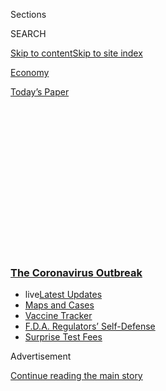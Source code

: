 <div id="app">

<div>

<div>

<div>

<div class="NYTAppHideMasthead css-1q2w90k e1suatyy0">

<div class="section css-ui9rw0 e1suatyy2">

<div class="css-eph4ug er09x8g0">

<div class="css-6n7j50">

</div>

<span class="css-1dv1kvn">Sections</span>

<div class="css-10488qs">

<span class="css-1dv1kvn">SEARCH</span>

</div>

[Skip to content](#site-content)[Skip to site
index](#site-index)

</div>

<div id="masthead-section-label" class="css-1wr3we4 eaxe0e00">

[Economy](https://www.nytimes3xbfgragh.onion/section/business/economy)

</div>

<div class="css-10698na e1huz5gh0">

</div>

</div>

<div id="masthead-bar-one" class="section hasLinks css-15hmgas e1csuq9d3">

<div class="css-uqyvli e1csuq9d0">

</div>

<div class="css-1uqjmks e1csuq9d1">

</div>

<div class="css-9e9ivx">

[](https://myaccount.nytimes3xbfgragh.onion/auth/login?response_type=cookie&client_id=vi)

</div>

<div class="css-1bvtpon e1csuq9d2">

[Today’s
Paper](https://www.nytimes3xbfgragh.onion/section/todayspaper)

</div>

</div>

</div>

</div>

<div data-aria-hidden="false">

<div id="site-content" data-role="main">

<div>

<div class="css-1aor85t" style="opacity:0.000000001;z-index:-1;visibility:hidden">

<div class="css-1hqnpie">

<div class="css-epjblv">

<span class="css-17xtcya">[Economy](/section/business/economy)</span><span class="css-x15j1o">|</span><span class="css-fwqvlz">‘Never
Seen Anything Like It’: Cars Line Up for Miles at Food
Banks</span>

</div>

<div class="css-k008qs">

<div class="css-1iwv8en">

<span class="css-18z7m18"></span>

<div>

</div>

</div>

<span class="css-1n6z4y">https://nyti.ms/3c3hftL</span>

<div class="css-1705lsu">

<div class="css-4xjgmj">

<div class="css-4skfbu" data-role="toolbar" data-aria-label="Social Media Share buttons, Save button, and Comments Panel with current comment count" data-testid="share-tools">

  - 
  - 
  - 
  - 
    
    <div class="css-6n7j50">
    
    </div>

  - 

</div>

</div>

</div>

</div>

</div>

</div>

<div class="css-13pd83m">

<div class="css-l9svim">

### [<span class="css-pa1jbp"><span class="css-1rxm0ex">The Coronavirus</span><span class="css-1rxm0ex"> Outbreak</span></span>](https://www.nytimes3xbfgragh.onion/news-event/coronavirus?name=styln-coronavirus-markets&region=TOP_BANNER&block=storyline_menu_recirc&action=click&pgtype=Article&impression_id=1215bf50-f52d-11ea-953b-e7f6208efedb&variant=undefined)

  - <span class="css-1qkutce"><span class="css-12clwdu">live</span>[Latest
    Updates](https://www.nytimes3xbfgragh.onion/2020/09/12/world/covid-19-coronavirus.html?name=styln-coronavirus-markets&region=TOP_BANNER&block=storyline_menu_recirc&action=click&pgtype=Article&impression_id=1215e660-f52d-11ea-953b-e7f6208efedb&variant=undefined)</span>
  - <span class="css-1qkutce">[Maps and
    Cases](https://www.nytimes3xbfgragh.onion/interactive/2020/us/coronavirus-us-cases.html?name=styln-coronavirus-markets&region=TOP_BANNER&block=storyline_menu_recirc&action=click&pgtype=Article&impression_id=1215e661-f52d-11ea-953b-e7f6208efedb&variant=undefined)</span>
  - <span class="css-1qkutce">[Vaccine
    Tracker](https://www.nytimes3xbfgragh.onion/interactive/2020/science/coronavirus-vaccine-tracker.html?name=styln-coronavirus-markets&region=TOP_BANNER&block=storyline_menu_recirc&action=click&pgtype=Article&impression_id=1215e662-f52d-11ea-953b-e7f6208efedb&variant=undefined)</span>
  - <span class="css-1qkutce">[F.D.A. Regulators’
    Self-Defense](https://www.nytimes3xbfgragh.onion/2020/09/10/us/politics/fda-coronavirus-vaccine.html?name=styln-coronavirus-markets&region=TOP_BANNER&block=storyline_menu_recirc&action=click&pgtype=Article&impression_id=1215e663-f52d-11ea-953b-e7f6208efedb&variant=undefined)</span>
  - <span class="css-1qkutce">[Surprise Test
    Fees](https://www.nytimes3xbfgragh.onion/2020/09/09/upshot/coronavirus-surprise-test-fees.html?name=styln-coronavirus-markets&region=TOP_BANNER&block=storyline_menu_recirc&action=click&pgtype=Article&impression_id=1215e664-f52d-11ea-953b-e7f6208efedb&variant=undefined)</span>

</div>

</div>

<div id="top-wrapper" class="css-1sy8kpn">

<div id="top-slug" class="css-l9onyx">

Advertisement

</div>

[Continue reading the main
story](#after-top)

<div class="ad top-wrapper" style="text-align:center;height:100%;display:block;min-height:250px">

<div id="top" class="place-ad" data-position="top" data-size-key="top">

</div>

</div>

<div id="after-top">

</div>

</div>

<div>

<div id="sponsor-wrapper" class="css-1hyfx7x">

<div id="sponsor-slug" class="css-19vbshk">

Supported by

</div>

[Continue reading the main
story](#after-sponsor)

<div id="sponsor" class="ad sponsor-wrapper" style="text-align:center;height:100%;display:block">

</div>

<div id="after-sponsor">

</div>

</div>

<div class="css-186x18t">

</div>

<div class="css-ls6wgr ehdk2mb0">

# ‘Never Seen Anything Like It’: Cars Line Up for Miles at Food Banks

</div>

Millions are flooding a charitable system that was never intended to
handle a nationwide crisis.

<div class="css-79elbk" data-testid="photoviewer-wrapper">

<div class="css-z3e15g" data-testid="photoviewer-wrapper-hidden">

</div>

<div class="css-1a48zt4 ehw59r15" data-testid="photoviewer-children">

![<span class="css-16f3y1r e13ogyst0" data-aria-hidden="true">Army and
Air Force National Guard soldiers packed food boxes at the Nourish
Pierce County food bank in Tacoma, Wash., last
week.</span><span class="css-cnj6d5 e1z0qqy90" itemprop="copyrightHolder"><span class="css-1ly73wi e1tej78p0">Credit...</span><span><span>Ruth
Fremson/The New York
Times</span></span></span>](https://static01.graylady3jvrrxbe.onion/images/2020/04/09/business/09VIRUS-FOODBANKS--p1/merlin_171270876_3e5b6d67-cbe3-4c1e-b612-b7ae51a3b1a3-articleLarge.jpg?quality=75&auto=webp&disable=upscale)

</div>

</div>

<div class="css-18e8msd">

<div class="css-vp77d3 epjyd6m0">

<div class="css-hus3qt ey68jwv0" data-aria-hidden="true">

[![Nicholas
Kulish](https://static01.graylady3jvrrxbe.onion/images/2018/10/22/multimedia/author-nicholas-kulish/author-nicholas-kulish-thumbLarge-v2.png
"Nicholas Kulish")](https://www.nytimes3xbfgragh.onion/by/nicholas-kulish)

</div>

<div class="css-1baulvz">

By [<span class="css-1baulvz last-byline" itemprop="name">Nicholas
Kulish</span>](https://www.nytimes3xbfgragh.onion/by/nicholas-kulish)

</div>

</div>

  - 
    
    <div class="css-ld3wwf e16638kd2">
    
    Published April 8, 2020Updated May 6,
    2020
    
    </div>

  - 
    
    <div class="css-4xjgmj">
    
    <div class="css-pvvomx" data-role="toolbar" data-aria-label="Social Media Share buttons, Save button, and Comments Panel with current comment count" data-testid="share-tools">
    
      - 
      - 
      - 
      - 
        
        <div class="css-6n7j50">
        
        </div>
    
      - 
    
    </div>
    
    </div>

</div>

</div>

<div class="section meteredContent css-1r7ky0e" name="articleBody" itemprop="articleBody">

<div class="css-1fanzo5 StoryBodyCompanionColumn">

<div class="css-53u6y8">

In Omaha, a food pantry that typically serves as few as 100 people saw
900 show up on a single day. In Jonesboro, Ark., after a powerful
tornado struck, a food bank received less than half the donations it
expected because nervous families held on to what they had. And in
Washington State and Louisiana, the National Guard has been called in to
help pack food boxes and ensure that the distributions run smoothly.

Demand for food assistance is rising at an extraordinary rate, just as
the nation’s food banks are being struck by shortages of both donated
food and volunteer workers.

Uniformed guardsmen help “take the edge off” at increasingly tense
distributions of boxes filled with cans of chicken noodle soup, tuna
fish, and pork and beans, said Mike Manning, the chief executive at the
Greater Baton Rouge Food Bank. “Their presence provides safety for us
during distributions.”

</div>

</div>

<div class="css-1fanzo5 StoryBodyCompanionColumn">

<div class="css-53u6y8">

Mr. Manning, who has worked at the food bank for 16 years, including
through Hurricane Katrina, said that he had never witnessed such a
combination of need, scarcity and anxiety. “‘Crazy’ pretty much sums it
up,” he said.

</div>

</div>

<div class="css-79elbk" data-testid="photoviewer-wrapper">

<div class="css-z3e15g" data-testid="photoviewer-wrapper-hidden">

</div>

<div class="css-1a48zt4 ehw59r15" data-testid="photoviewer-children">

![<span class="css-16f3y1r e13ogyst0" data-aria-hidden="true">A
volunteer helps a client at the Masbia Soup Kitchen Network in
Brooklyn.</span><span class="css-cnj6d5 e1z0qqy90" itemprop="copyrightHolder"><span class="css-1ly73wi e1tej78p0">Credit...</span><span>Demetrius
Freeman for The New York
Times</span></span>](https://static01.graylady3jvrrxbe.onion/images/2020/04/08/business/08VIRUS-FOODBANKS-masbia/08VIRUS-FOODBANKS-masbia-articleLarge.jpg?quality=75&auto=webp&disable=upscale)

</div>

</div>

<div class="css-1fanzo5 StoryBodyCompanionColumn">

<div class="css-53u6y8">

“I’ve never seen anything like it,” said Stacy Dean, vice president for
food assistance policy at the Center on Budget and Policy Priorities, a
left-leaning research organization in Washington, D.C. She has studied
food security for more than a quarter century. “People love the phrase
‘the perfect storm,’” she added, “but nothing is built for this.”

Feeding America, the nation’s largest network of food banks, with more
than 200 affiliates, has projected a $1.4 billion shortfall in the next
six months alone. Last week, Jeff Bezos, the founder of Amazon,
announced that he was donating $100 million to the group — the [largest
single
donation](https://www.feedingamerica.org/about-us/press-room/jeff-bezos-support-food-banks)
in its history, but still less than a tenth of what it needs.

The coronavirus is everywhere in America, and so is the hunger. More
than a million people have viewed drone footage of a miles-long line of
cars waiting for food last week along a bend in the Monongahela River
leading to the Greater Pittsburgh Community Food Bank.

</div>

</div>

<div class="css-cfo9c3">

</div>

<div class="css-1fanzo5 StoryBodyCompanionColumn">

<div class="css-53u6y8">

A spokeswoman for the organization, Beth Burrell, said that 800 cars
were served that day. Another distribution this week drew even
more.

<div id="NYT_MAIN_CONTENT_1_REGION" class="css-9tf9ac">

<div>

<div id="styln-covid-updates-markets" class="section interactive-content interactive-size-medium css-1ftcdic">

<div class="css-17ih8de interactive-body">

<div id="styln-briefing-block">

<div class="briefing-block-header-section">

# [Latest Updates: The Coronavirus Outbreak and the Economy](https://www.nytimes3xbfgragh.onion/live/2020/09/11/business/stock-market-today-coronavirus?action=click&pgtype=Article&state=default&region=MAIN_CONTENT_1&context=storylines_live_updates)

</div>

<div class="briefing-block-lb-items">

<div class="briefing-block-update-time">

[23h
ago](https://www.nytimes3xbfgragh.onion/live/2020/09/11/business/stock-market-today-coronavirus?action=click&pgtype=Article&state=default&region=MAIN_CONTENT_1&context=storylines_live_updates#the-nyse-may-move-its-data-center-out-of-new-jersey-in-response-to-a-proposed-tax)

</div>

<div>

[The N.Y.S.E. may move its data center out of New Jersey in response to
a proposed
tax.](https://www.nytimes3xbfgragh.onion/live/2020/09/11/business/stock-market-today-coronavirus?action=click&pgtype=Article&state=default&region=MAIN_CONTENT_1&context=storylines_live_updates#the-nyse-may-move-its-data-center-out-of-new-jersey-in-response-to-a-proposed-tax)

</div>

<div class="briefing-block-update-time">

[25h
ago](https://www.nytimes3xbfgragh.onion/live/2020/09/11/business/stock-market-today-coronavirus?action=click&pgtype=Article&state=default&region=MAIN_CONTENT_1&context=storylines_live_updates#the-federal-budget-deficit-hit-3-trillion-as-of-august)

</div>

<div>

[The federal budget deficit hit $3 trillion as of
August.](https://www.nytimes3xbfgragh.onion/live/2020/09/11/business/stock-market-today-coronavirus?action=click&pgtype=Article&state=default&region=MAIN_CONTENT_1&context=storylines_live_updates#the-federal-budget-deficit-hit-3-trillion-as-of-august)

</div>

<div class="briefing-block-update-time">

[26h
ago](https://www.nytimes3xbfgragh.onion/live/2020/09/11/business/stock-market-today-coronavirus?action=click&pgtype=Article&state=default&region=MAIN_CONTENT_1&context=storylines_live_updates#warner-bros-pushes-the-release-of-wonder-woman-1984-to-christmas)

</div>

<div>

[Warner Bros. pushes the release of ‘Wonder Woman 1984’ to
Christmas.](https://www.nytimes3xbfgragh.onion/live/2020/09/11/business/stock-market-today-coronavirus?action=click&pgtype=Article&state=default&region=MAIN_CONTENT_1&context=storylines_live_updates#warner-bros-pushes-the-release-of-wonder-woman-1984-to-christmas)

</div>

</div>

<div class="briefing-block-footer">

<div class="briefing-block-footer-meta">

[See more
updates](https://www.nytimes3xbfgragh.onion/live/2020/09/11/business/stock-market-today-coronavirus?action=click&pgtype=Article&state=default&region=MAIN_CONTENT_1&context=storylines_live_updates)

</div>

<div class="briefing-block-briefinglinks">

<span>More live coverage:</span>
[Global](https://www.nytimes3xbfgragh.onion/2020/09/11/world/covid-19-coronavirus.html?action=click&pgtype=Article&state=default&region=MAIN_CONTENT_1&context=storylines_live_updates)

</div>

</div>

</div>

</div>

</div>

</div>

</div>

Tini Mason, 44, was in one of those cars, making his [first-ever trip to
a food
bank](https://www.nytimes3xbfgragh.onion/2020/03/31/us/virus-food-banks-unemployment.html).
“We have to stretch every can, every package, everything that we have,
because we don’t know what’s around the corner,” he said in a telephone
interview.

Mr. Mason lost his job as a cook shortly before the outbreak took hold.
The career office where he had been looking for work has closed its
doors, and he is still waiting for his unemployment benefits to come
through. His partner, Crystal Stewart, 49, lost her job at a Residence
Inn by Marriott, then briefly found work at a supermarket. But she
developed a cough and was forced to isolate while awaiting the results
of a swab test. (Her test has since come back negative.)

Mr. Mason described the sight of mile after mile of drivers seeking food
as “an eye-opener, mind-blowing, an experience I will never forget.” He
and Ms. Stewart said they honked their horn as a gesture of appreciation
for volunteers, then drove home and shared eggs and fruit with neighbors
who do not own cars.

“If I don’t have to worry about food, I can worry about clothes, how I’m
going to pay the rent, how I’m going to pay the car note,” Ms. Stewart
said.

</div>

</div>

<div class="css-79elbk" data-testid="photoviewer-wrapper">

<div class="css-z3e15g" data-testid="photoviewer-wrapper-hidden">

</div>

<div class="css-1a48zt4 ehw59r15" data-testid="photoviewer-children">

<div class="css-1xdhyk6 erfvjey0">

<span class="css-1ly73wi e1tej78p0">Image</span>

<div class="css-zjzyr8">

<div data-testid="lazyimage-container" style="height:257.77777777777777px">

</div>

</div>

</div>

<span class="css-16f3y1r e13ogyst0" data-aria-hidden="true">The Food
Bank for New York City distribution center in the Bronx. Almost half the
respondents to a recent poll of city residents said they were concerned
about being able to afford
food.</span><span class="css-cnj6d5 e1z0qqy90" itemprop="copyrightHolder"><span class="css-1ly73wi e1tej78p0">Credit...</span><span>Stephen
Speranza for The New York Times</span></span>

</div>

</div>

<div class="css-1fanzo5 StoryBodyCompanionColumn">

<div class="css-53u6y8">

Close to 10 million Americans reported losing their jobs in the second
half of March. The true number of newly unemployed is almost certainly
higher, and many have little or no buffer against the sudden loss in
income. Even before the current economic crisis, the Federal Reserve
found that four in 10 American adults did not have the savings or other
resources to cover an [unexpected $400
expense](https://www.nytimes3xbfgragh.onion/2019/05/23/business/economy/fed-400-dollar-survey.html).

</div>

</div>

<div class="css-1fanzo5 StoryBodyCompanionColumn">

<div class="css-53u6y8">

While Congress passed a sweeping economic recovery package last month
that promised payments of up to $1,200 to most American adults, it
[remains unclear when the funds will
arrive](https://www.nytimes3xbfgragh.onion/article/coronavirus-stimulus-package-questions-answers.html).

Adding to the problem, school closings across the country mean that many
families who relied on free or subsidized school breakfasts and lunches
to keep their children fed are facing even greater need.

## A nearly tenfold rise in food cost

At exactly the moment that more Americans find themselves turning to
food charities, the charities are facing shortages of their own. They
rely on a volunteer labor force, one that skews heavily toward retirees.
Across the country, older volunteers are sheltering at home for their
own health and safety — sometimes by choice, and sometimes at the
government’s direction.

Perhaps more alarmingly, many of the organizations that typically donate
large volumes of food have themselves shut down. Restaurants, hotels and
casinos have closed across the country. And grocery stores, which
ordinarily share unsold inventory that is approaching its best-by date,
have less to donate because their worried customers have been stripping
so many shelves bare.

“When Americans began stocking up on toilet paper, pasta, dried beans
and anything else they could get their hands on, supermarkets no longer
had that excess, nor the time, to do the kind of shelf sweeps to check
what they could give,” said [Janet
Poppendieck](http://www.hunter.cuny.edu/sociology/faculty/janet-poppendieck),
an expert on poverty and food assistance. She is also the author of
“[Sweet Charity? Emergency Food and the End of
Entitlement](https://www.penguinrandomhouse.com/books/330861/sweet-charity-by-janet-poppendieck/).”

The result is that food banks are buying what they used to receive for
nothing.

At [Food Bank for the Heartland](https://foodbankheartland.org/) in
Omaha, the amount of food donated for March dropped by nearly half. The
food bank typically purchases $73,000 of food in a month this time of
year but has spent $675,000 in the past four
weeks.

</div>

</div>

<div class="css-79elbk" data-testid="photoviewer-wrapper">

<div class="css-z3e15g" data-testid="photoviewer-wrapper-hidden">

</div>

<div class="css-1a48zt4 ehw59r15" data-testid="photoviewer-children">

<div class="css-1xdhyk6 erfvjey0">

<span class="css-1ly73wi e1tej78p0">Image</span>

<div class="css-zjzyr8">

<div data-testid="lazyimage-container" style="height:257.77777777777777px">

</div>

</div>

</div>

<span class="css-16f3y1r e13ogyst0" data-aria-hidden="true">A food bank
at the Open Door Church of God in Christ in Brooklyn last
weekend.</span><span class="css-cnj6d5 e1z0qqy90" itemprop="copyrightHolder"><span class="css-1ly73wi e1tej78p0">Credit...</span><span>Victor
J. Blue for The New York Times</span></span>

</div>

</div>

<div class="css-1fanzo5 StoryBodyCompanionColumn">

<div class="css-53u6y8">

In New York City, where more than 19 billion pounds of food are
distributed under normal circumstances, and the virus poses an enormous
[test to the
system](https://www.nytimes3xbfgragh.onion/2020/03/18/business/coronavirus-food-supply-kitchens.html),
49 percent of respondents to a recent [Siena College
poll](https://scri.siena.edu/2020/04/06/coronavirus-crisis-changing-life-in-ny/)
in the city said they were concerned about being able to afford food.

## Dumpster origins

Food banks are large warehouses or distribution centers that supply
local storefronts known as food pantries, but also hand food directly to
some individuals. They are a relatively recent feature of American life.

John van Hengel founded the nation’s first such organization,[St. Mary’s
Food Bank](https://www.firstfoodbank.org/about/), in Phoenix in 1967,
after a conversation with a woman who looked for food in dumpsters to
feed her children. The concept spread around the country, and Mr. van
Hengel established the national network that became Feeding America in
1979.

The food-banking sector continued to grow in the early 1980s, according
to Andy Fisher, a food security expert and the author of “[Big
Hunger](https://www.bighunger.org/).” That was when President Ronald
Reagan cut back on social-welfare programs and a recession struck.

Mr. Fisher, who was raised in Youngstown, Ohio, said that with the
emergence of the Midwestern Rust Belt, churches, unions and civic
associations worked to fill what they believed was a temporary need.
“Nobody expected that food banks would continue to 2020,” Mr. Fisher
said. “They grew, they expanded, they institutionalized.”

Food banks are distinct from the federal Supplemental Nutrition
Assistance Program, formerly known as “food stamps,” which helps
recipients purchase their own groceries. Roughly 40 million people rely
on the program, though a recent [Trump Administration rule
change](https://www.nytimes3xbfgragh.onion/2020/01/25/us/politics/trumps-food-stamp-cuts.html)
was expected to push 700,000 people from the rolls before the
coronavirus crisis began.

By Feeding America’s own estimates, SNAP dwarfs food banks as a source
of sustenance for needy Americans, providing nine meals for every one
from its nationwide food-bank network. But the sudden surge of demand
has outstripped SNAP’s ability to process new applications.

</div>

</div>

<div class="css-1fanzo5 StoryBodyCompanionColumn">

<div class="css-53u6y8">

“It’s a highly flexible system, but it is not a system designed to
absorb 10 million people in one month,” Ms. Dean said.

The number of people who needed help putting food on the table rose
dramatically during the Great Recession. More than 50 million Americans
were food insecure by 2009, according to the Department of Agriculture,
but the numbers had improved significantly as the unemployment rate
declined in recent years, falling to 37 million by 2018.

The most challenging events often come in the wake of natural disasters
like hurricanes, earthquakes or wildfires. But those affect a particular
region, and food banks in other parts of the country can step up with
immediate aid from their inventory. The latest crisis, with layoffs
soaring everywhere simultaneously, will probably test the nation’s food
banks like none before.

## ‘Hungry people are hungry each and every day’

Christina Wong, director of public policy and advocacy at Northwest
Harvest, an independent food bank in Seattle, said that the group was
using up the food in its warehouse, down to what it had secured during a
holiday food drive. The food bank’s bulk purchasing operation, used to
paying 25 cents on the dollar, is having to compete on the open market
with grocery stores and is starting to have to pay full cost.

Her group estimated that Washington State had gone from 800,000 people
struggling to put food on the table to 1.6 million since the outbreak
began. Before the crisis, Northwest Harvest had tried to create a
dignified experience for clients, as close as possible to shopping at a
conventional grocery store, with an emphasis on fresh, local food.

“We’ve reverted to handing out a box of food,” Ms. Wong said, with
macaroni and cheese, canned chicken and peanut butter in a typical
container.

</div>

</div>

<div class="css-79elbk" data-testid="photoviewer-wrapper">

<div class="css-z3e15g" data-testid="photoviewer-wrapper-hidden">

</div>

<div class="css-1a48zt4 ehw59r15" data-testid="photoviewer-children">

<div class="css-1xdhyk6 erfvjey0">

<span class="css-1ly73wi e1tej78p0">Image</span>

<div class="css-zjzyr8">

<div data-testid="lazyimage-container" style="height:257.77777777777777px">

</div>

</div>

</div>

<span class="css-16f3y1r e13ogyst0" data-aria-hidden="true">Since the
sudden closing of nearly all of the gambling and tourism attractions in
Las Vegas, the Three Square Food Bank in the city is spending an extra
$300,000 to $400,000 a week in cash to buy
food.</span><span class="css-cnj6d5 e1z0qqy90" itemprop="copyrightHolder"><span class="css-1ly73wi e1tej78p0">Credit...</span><span>Joe
Buglewicz for The New York Times</span></span>

</div>

</div>

<div class="css-1fanzo5 StoryBodyCompanionColumn">

<div class="css-53u6y8">

Based in Las Vegas, [Three Square Food
Bank](https://www.threesquare.org/) previously distributed food through
180 pantries across Clark County. Since the outbreak — and the sudden
closing of nearly all of the city’s gambling and tourism attractions
— the organization has restructured, with 10 pantries and 21 new
drive-through distribution sites.

Larry Scott, Three Square’s chief operating officer, said that the group
had expected 200 to 250 cars a day at each drive-through. They’re
getting up to 500 to 600 cars instead, with lines up to four miles long.
“Every day, we distribute everything that we bring to a site,” Mr. Scott
said.

An initial glut of high-quality food from shuttered casinos is basically
gone, Mr. Scott said. Now his food bank is burning through an extra
$300,000 to $400,000 a week in cash to buy food.

He said that he saw no relief in sight. “What we do today has to be
repeated again tomorrow, and the next day, and the next day,” Mr. Scott
said. “Hungry people are hungry each and every day.”

Ericka Smrcka, an official at Food Bank for the Heartland in Nebraska,
went to a recent mobile food distribution at a middle school in
neighboring Council Bluffs, Iowa. She and a colleague arrived nearly an
hour before it was scheduled to start to find the streets jammed in
every direction and the police directing traffic.

“We were overwhelmed with tears,” Ms. Smrcka said. “Oh, my gosh.
Everywhere we looked, there were just cars.”

The delivery truck had enough boxes of food — produce, bread and milk —
for 200 vehicles. Some 400 showed up. Ms. Smrcka recalled feeling
apprehensive at the prospect of walking car to car with nothing more
than a flier describing alternative resources, thinking she might get
yelled at.

But that’s not what happened. “After sitting in their car for an hour
and not receiving any food, they still said thank you,” she said,
recalling in particular a father who had left work early and picked up
his three daughters, and who departed empty-handed.

</div>

</div>

</div>

<div>

</div>

<div>

</div>

<div>

</div>

<div>

<div id="bottom-wrapper" class="css-1ede5it">

<div id="bottom-slug" class="css-l9onyx">

Advertisement

</div>

[Continue reading the main
story](#after-bottom)

<div id="bottom" class="ad bottom-wrapper" style="text-align:center;height:100%;display:block;min-height:90px">

</div>

<div id="after-bottom">

</div>

</div>

</div>

</div>

</div>

## Site Index

<div>

</div>

## Site Information Navigation

  - [© <span>2020</span> <span>The New York Times
    Company</span>](https://help.nytimes3xbfgragh.onion/hc/en-us/articles/115014792127-Copyright-notice)

<!-- end list -->

  - [NYTCo](https://www.nytco.com/)
  - [Contact
    Us](https://help.nytimes3xbfgragh.onion/hc/en-us/articles/115015385887-Contact-Us)
  - [Work with us](https://www.nytco.com/careers/)
  - [Advertise](https://nytmediakit.com/)
  - [T Brand Studio](http://www.tbrandstudio.com/)
  - [Your Ad
    Choices](https://www.nytimes3xbfgragh.onion/privacy/cookie-policy#how-do-i-manage-trackers)
  - [Privacy](https://www.nytimes3xbfgragh.onion/privacy)
  - [Terms of
    Service](https://help.nytimes3xbfgragh.onion/hc/en-us/articles/115014893428-Terms-of-service)
  - [Terms of
    Sale](https://help.nytimes3xbfgragh.onion/hc/en-us/articles/115014893968-Terms-of-sale)
  - [Site
    Map](https://spiderbites.nytimes3xbfgragh.onion)
  - [Help](https://help.nytimes3xbfgragh.onion/hc/en-us)
  - [Subscriptions](https://www.nytimes3xbfgragh.onion/subscription?campaignId=37WXW)

</div>

</div>

</div>

</div>
